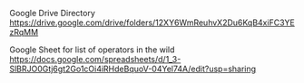 Google Drive Directory
https://drive.google.com/drive/folders/12XY6WmReuhvX2Du6KqB4xiFC3YEzRqMM

Google Sheet for list of operators in the wild
https://docs.google.com/spreadsheets/d/1_3-SlBRJO0Gtj6gt2Go1cOi4iRHdeBquoV-04Yel74A/edit?usp=sharing
